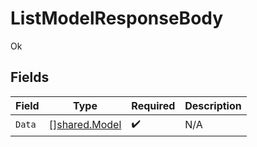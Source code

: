# ListModelResponseBody

Ok


## Fields

| Field                                          | Type                                           | Required                                       | Description                                    |
| ---------------------------------------------- | ---------------------------------------------- | ---------------------------------------------- | ---------------------------------------------- |
| `Data`                                         | [][shared.Model](../../models/shared/model.md) | :heavy_check_mark:                             | N/A                                            |